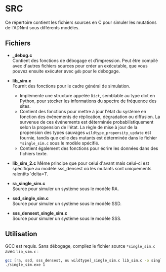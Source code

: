 # SRC

Ce répertoire contient les fichiers sources en C pour simuler les mutations de l'ADNmt sous différents modèles.

## Fichiers

- **_debug.c**  
  Contient des fonctions de débogage et d'impression. Peut être compilé avec d'autres fichiers sources pour créer un exécutable, que vous pouvez ensuite exécuter avec `gdb` pour le débogage.

- **lib_sim.c**  
  Fournit des fonctions pour le cadre général de simulation.
    - Implémente une structure appelée `Dict`, semblable au type dict en Python, pour stocker les informations du spectre de fréquence des sites.
    - Contient des fonctions pour mettre à jour l'état du système en fonction des événements de réplication, dégradation ou diffusion. La survenue de ces événements est déterminée probabilistiquement selon la propension de l'état. La règle de mise à jour de la propension des types sauvages `wildtype_propensity_update` est fournie, tandis que celle des mutants est déterminée dans le fichier `*single_sim.c` sous le modèle spécifié.
    - Contient également des fonctions pour écrire les données dans des fichiers texte.
 
- **lib_sim_2.c**
  Même principe que pour celui d'avant mais celui-ci est spécifique au modèle sss_densest où les mutants sont uniquements ralentits 'delta=1'.

- **ra_single_sim.c**  
  Source pour simuler un système sous le modèle RA.

- **ssd_single_sim.c**  
  Source pour simuler un système sous le modèle SSD.

- **sss_densest_single_sim.c**  
  Source pour simuler un système sous le modèle SSS.


## Utilisation
GCC est requis. Sans débogage, compilez le fichier source `*single_sim.c` avec `lib_sim.c` :
```bash
gcc [ra, ssd, sss_densest, ou wildtype]_single_sim.c lib_sim.c -o single_sim.exe -lgsl -lgslcblas -lm
./single_sim.exe 1

